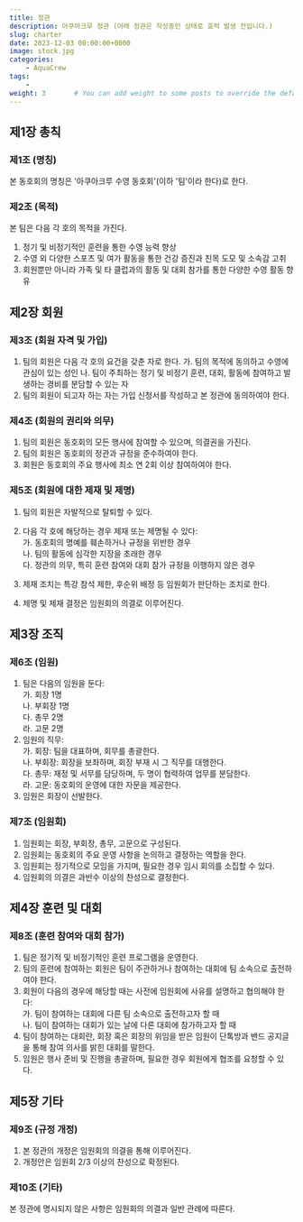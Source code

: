 ```yaml
---
title: 정관
description: 아쿠아크루 정관 (아래 정관은 작성중인 상태로 효력 발생 전입니다.)
slug: charter
date: 2023-12-03 00:00:00+0000
image: stock.jpg
categories:
    - AquaCrew
tags:
    - 
weight: 3       # You can add weight to some posts to override the default sorting (date descending)
---
```



## 제1장 총칙

### 제1조 (명칭)
본 동호회의 명칭은 '아쿠아크루 수영 동호회'(이하 '팀'이라 한다)로 한다.

### 제2조 (목적)
본 팀은 다음 각 호의 목적을 가진다.
1. 정기 및 비정기적인 훈련을 통한 수영 능력 향상
2. 수영 외 다양한 스포츠 및 여가 활동을 통한 건강 증진과 친목 도모 및 소속감 고취
3. 회원뿐만 아니라 가족 및 타 클럽과의 활동 및 대회 참가를 통한 다양한 수영 활동 향유

## 제2장 회원

### 제3조 (회원 자격 및 가입)
1. 팀의 회원은 다음 각 호의 요건을 갖춘 자로 한다.
   가. 팀의 목적에 동의하고 수영에 관심이 있는 성인
   나. 팀이 주최하는 정기 및 비정기 훈련, 대회, 활동에 참여하고 발생하는 경비를 분담할 수 있는 자
2. 팀의 회원이 되고자 하는 자는 가입 신청서를 작성하고 본 정관에 동의하여야 한다.

### 제4조 (회원의 권리와 의무)
1. 팀의 회원은 동호회의 모든 행사에 참여할 수 있으며, 의결권을 가진다.
2. 팀의 회원은 동호회의 정관과 규정을 준수하여야 한다.
3. 회원은 동호회의 주요 행사에 최소 연 2회 이상 참여하여야 한다.

### 제5조 (회원에 대한 제재 및 제명)

1. 팀의 회원은 자발적으로 탈퇴할 수 있다.

2. 다음 각 호에 해당하는 경우 제재 또는 제명될 수 있다:  
   가. 동호회의 명예를 훼손하거나 규정을 위반한 경우  
   나. 팀의 활동에 심각한 지장을 초래한 경우  
   다. 정관의 의무, 특히 훈련 참여와 대회 참가 규정을 이행하지 않은 경우  

3. 제재 조치는 특강 참석 제한, 후순위 배정 등 임원회가 판단하는 조치로 한다.

4. 제명 및 제재 결정은 임원회의 의결로 이루어진다.


## 제3장 조직

### 제6조 (임원)
1. 팀은 다음의 임원을 둔다:  
   가. 회장 1명  
   나. 부회장 1명  
   다. 총무 2명  
   라. 고문 2명  
2. 임원의 직무:  
   가. 회장: 팀을 대표하며, 회무를 총괄한다.  
   나. 부회장: 회장을 보좌하며, 회장 부재 시 그 직무를 대행한다.  
   다. 총무: 재정 및 서무를 담당하며, 두 명이 협력하여 업무를 분담한다.  
   라. 고문: 동호회의 운영에 대한 자문을 제공한다.  
3. 임원은 회장이 선발한다.

### 제7조 (임원회)
1. 임원회는 회장, 부회장, 총무, 고문으로 구성된다.
2. 임원회는 동호회의 주요 운영 사항을 논의하고 결정하는 역할을 한다.
3. 임원회는 정기적으로 모임을 가지며, 필요한 경우 임시 회의를 소집할 수 있다.
4. 임원회의 의결은 과반수 이상의 찬성으로 결정한다.

## 제4장 훈련 및 대회

### 제8조 (훈련 참여와 대회 참가)
1. 팀은 정기적 및 비정기적인 훈련 프로그램을 운영한다.
2. 팀의 훈련에 참여하는 회원은 팀이 주관하거나 참여하는 대회에 팀 소속으로 출전하여야 한다.
3. 회원이 다음의 경우에 해당할 때는 사전에 임원회에 사유를 설명하고 협의해야 한다:  
   가. 팀이 참여하는 대회에 다른 팀 소속으로 출전하고자 할 때  
   나. 팀이 참여하는 대회가 있는 날에 다른 대회에 참가하고자 할 때  
4. 팀이 참여하는 대회란, 회장 혹은 회장의 위임을 받은 임원이 단톡방과 밴드 공지글을 통해 참여 의사를 밝힌 대회를 말한다.
5. 임원은 행사 준비 및 진행을 총괄하며, 필요한 경우 회원에게 협조를 요청할 수 있다.

## 제5장 기타

### 제9조 (규정 개정)
1. 본 정관의 개정은 임원회의 의결을 통해 이루어진다.
2. 개정안은 임원회 2/3 이상의 찬성으로 확정된다.

### 제10조 (기타)
본 정관에 명시되지 않은 사항은 임원회의 의결과 일반 관례에 따른다.
